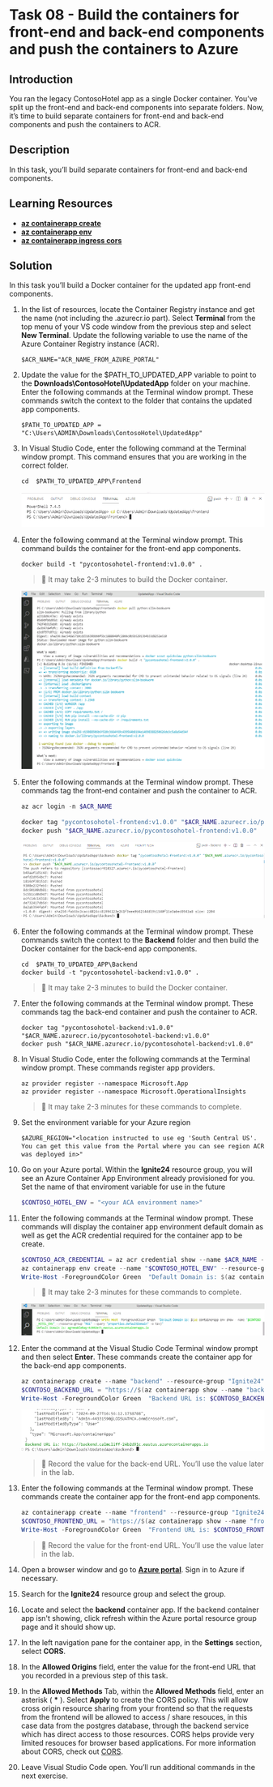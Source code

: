 # Task 08 - Build the containers for front-end and back-end components and push the containers to Azure

## Introduction

You ran the legacy ContosoHotel app as a single Docker container. You’ve split up the front-end and back-end components into separate folders. Now, it’s time to build separate containers for front-end and back-end components and push the containers to ACR.


## Description

In this task, you’ll build separate containers for front-end and back-end components.

## Learning Resources

- [**az containerapp create**](https://learn.microsoft.com/en-us/cli/azure/containerapp?view=azure-cli-latest#az-containerapp-create )
- [**az containerapp env**](https://learn.microsoft.com/en-us/cli/azure/containerapp/env?view=azure-cli-latest )
- [**az containerapp ingress cors**](https://learn.microsoft.com/en-us/cli/azure/containerapp/ingress/cors?view=azure-cli-latest )


## Solution

In this task you’ll build a Docker container for the updated app front-end components.

1. In the list of resources, locate the Container Registry instance and get the name (not including the .azurecr.io part). Select **Terminal** from the top menu of your VS code window from the previous step and select **New Terminal**. Update the following variable to use the name of the Azure Container Registry instance (ACR).

    ```
    $ACR_NAME="ACR_NAME_FROM_AZURE_PORTAL"
    ```

1. Update the value for the $PATH_TO_UPDATED_APP variable to point to the **Downloads\ContosoHotel\UpdatedApp** folder on your machine. Enter the following commands at the Terminal window prompt. These commands switch the context to the folder that contains the updated app components.

    ```
    $PATH_TO_UPDATED_APP = "C:\Users\ADMIN\Downloads\ContosoHotel\UpdatedApp"
    ```

1. In Visual Studio Code, enter the following command at the Terminal window prompt. This command ensures that you are working in the correct folder.

    ```
    cd  $PATH_TO_UPDATED_APP\Frontend
    ```

    ![fno1amvk.png](../../media/fno1amvk.png)

1. Enter the following command at the Terminal window prompt. This command builds the container for the front-end app components.

    ```
    docker build -t "pycontosohotel-frontend:v1.0.0" .
    ```

     > 📓 It may take 2-3 minutes to build the Docker container.

    ![k6aogw3d.png](../../media/k6aogw3d.png)

1. Enter the following commands at the Terminal window prompt. These commands tag the front-end container and push the container to ACR.

    ```powershell
    az acr login -n $ACR_NAME
    ```

    ```powershell
    docker tag "pycontosohotel-frontend:v1.0.0" "$ACR_NAME.azurecr.io/pycontosohotel-frontend:v1.0.0"
    docker push "$ACR_NAME.azurecr.io/pycontosohotel-frontend:v1.0.0"
    ```

    ![u9e5rz66.png](../../media/u9e5rz66.png)

1. Enter the following commands at the Terminal window prompt. These commands switch the context to the **Backend** folder and then build the Docker container for the back-end app components.

    ```
    cd  $PATH_TO_UPDATED_APP\Backend
    docker build -t "pycontosohotel-backend:v1.0.0" .
    ```

     > 📓 It may take 2-3 minutes to build the Docker container.

1. Enter the following commands at the Terminal window prompt. These commands tag the back-end container and push the container to ACR.

    ```
    docker tag "pycontosohotel-backend:v1.0.0" "$ACR_NAME.azurecr.io/pycontosohotel-backend:v1.0.0"
    docker push "$ACR_NAME.azurecr.io/pycontosohotel-backend:v1.0.0"
    ```

1. In Visual Studio Code, enter the following commands at the Terminal window prompt. These commands register app providers.

    ```
    az provider register --namespace Microsoft.App
    az provider register --namespace Microsoft.OperationalInsights
    ```

   > 📓 It may take 2-3 minutes for these commands to complete.

1. Set the environment variable for your Azure region

    ```
    $AZURE_REGION="<location instructed to use eg 'South Central US'. You can get this value from the Portal where you can see region ACR was deployed in>"
    ```

1. Go on your Azure portal. Within the **Ignite24** resource group, you will see an Azure Container App Environment already provisioned for you. Set the name of that enviroment variable for use in the future

    ```powershell
    $CONTOSO_HOTEL_ENV = "<your ACA environment name>"
    ```

1. Enter the following commands at the Terminal window prompt. These commands will display the container app environment default domain as well as get the ACR credential required for the container app to be create.

    ```powershell
    $CONTOSO_ACR_CREDENTIAL = az acr credential show --name $ACR_NAME --query "passwords[0].value" -o tsv
    az containerapp env create --name "$CONTOSO_HOTEL_ENV" --resource-group "Ignite24" --location "$AZURE_REGION"
    Write-Host -ForegroundColor Green  "Default Domain is: $(az containerapp env show --name "$CONTOSO_HOTEL_ENV" --resource-group "Ignite24" --query "properties.defaultDomain" -o tsv)"
    ```

    > 📓 It may take 2-3 minutes for these commands to complete.

    ![lmve6yr2.png](../../media/lmve6yr2.png)  

1. Enter the command at the Visual Studio Code Terminal window prompt and then select **Enter**. These commands create the container app for the back-end app components.

    ```powershell
    az containerapp create --name "backend" --resource-group "Ignite24" --environment "$CONTOSO_HOTEL_ENV" --image "$ACR_NAME.azurecr.io/pycontosohotel-backend:v1.0.0" --target-port 8000 --ingress external --transport http --registry-server "$ACR_NAME.azurecr.io" --registry-username "$ACR_NAME" --registry-password "$CONTOSO_ACR_CREDENTIAL" --env-vars "POSTGRES_CONNECTION_STRING=$env:connectionString"
    $CONTOSO_BACKEND_URL = "https://$(az containerapp show --name "backend" --resource-group "Ignite24" --query 'properties.configuration.ingress.fqdn' -o tsv)"
    Write-Host -ForegroundColor Green  "Backend URL is: $CONTOSO_BACKEND_URL"
    ```

    ![gj1rov77.png](../../media/gj1rov77.png)

    > 📓 Record the value for the back-end URL. You’ll use the value later in the lab.

1. Enter the following commands at the Terminal window prompt. These commands create the container app for the front-end app components.

    ```powershell
    az containerapp create --name "frontend" --resource-group "Ignite24" --environment "$CONTOSO_HOTEL_ENV" --image "$ACR_NAME.azurecr.io/pycontosohotel-frontend:v1.0.0" --target-port 8000 --ingress external --transport http --registry-server "$ACR_NAME.azurecr.io" --registry-username "$ACR_NAME" --registry-password "$CONTOSO_ACR_CREDENTIAL" --env-vars "API_BASEURL=$CONTOSO_BACKEND_URL"
    $CONTOSO_FRONTEND_URL = "https://$(az containerapp show --name "frontend" --resource-group "Ignite24" --query 'properties.configuration.ingress.fqdn' -o tsv)"
    Write-Host -ForegroundColor Green  "Frontend URL is: $CONTOSO_FRONTEND_URL"
    ```

    > 📓 Record the value for the front-end URL. You’ll use the value later in the lab.

1. Open a browser window and go to [**Azure portal**](https://portal.azure.com). Sign in to Azure if necessary.
1. Search for the **Ignite24** resource group and select the group.
1. Locate and select the **backend** container app. If the backend container app isn't showing, click refresh within the Azure portal resource group page and it should show up.
1. In the left navigation pane for the container app, in the **Settings** section, select **CORS**.
1. In the **Allowed Origins** field, enter the value for the front-end URL that you recorded in a previous step of this task.
1. In the **Allowed Methods** Tab, within the **Allowed Methods** field, enter an asterisk ( **\*** ). Select **Apply** to create the CORS policy. This will allow cross origin resource sharing from your frontend so that the requests from the frontend will be allowed to access / share resouces, in this case data from the postgres database, through the backend service which has direct access to those resources. CORS helps provide very limited resouces for browser based applications. For more information about CORS, check out [CORS](https://developer.mozilla.org/en-US/docs/Web/HTTP/CORS).
1. Leave Visual Studio Code open. You’ll run additional commands in the next exercise.
